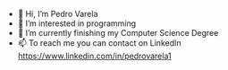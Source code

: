 - 👋 Hi, I’m Pedro Varela
- 👀 I’m interested in programming
- 🌱 I’m currently finishing my Computer Science Degree
- 📫 To reach me you can contact on LinkedIn https://www.linkedin.com/in/pedrovarela1
